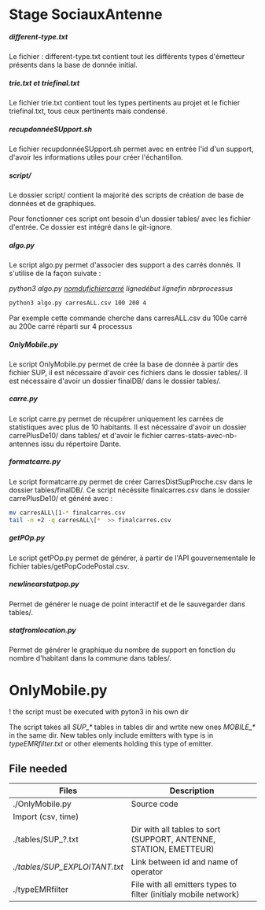 # Stage SociauxAntenne

##### different-type.txt

Le fichier : different-type.txt contient tout les différents types d'émetteur présents dans la base de donnée initial.

##### trie.txt et triefinal.txt

Le fichier trie.txt contient tout les types pertinents au projet et le fichier triefinal.txt, tous ceux pertinents mais condensé.

##### recupdonnéeSUpport.sh

Le fichier recupdonnéeSUpport.sh permet avec en entrée l'id d'un support, d'avoir les informations utiles pour créer l'échantillon.

##### script/

Le dossier script/ contient la majorité des scripts de création de base de données et de graphiques.

Pour fonctionner ces script ont besoin d'un dossier tables/ avec les fichier d'entrée. Ce dossier est intégré dans le git-ignore.

##### algo.py

Le script algo.py permet d'associer des support a des carrés donnés. Il s'utilise de la façon suivate : 

*python3 algo.py     <u>nomdufichiercarré</u>      lignedébut           lignefin          nbrprocessus*

```bash
python3 algo.py carresALL.csv 100 200 4
```

Par exemple cette commande cherche dans carresALL.csv du 100e carré au 200e carré réparti sur 4 processus

##### OnlyMobile.py

Le script OnlyMobile.py permet de crée la base de donnée à partir des fichier SUP, il est nécessaire d'avoir ces fichiers dans le dossier tables/. Il est nécessaire d'avoir un dossier finalDB/ dans le dossier tables/.

##### carre.py

Le script carre.py permet de récupérer uniquement les carrées de statistiques avec plus de 10 habitants. Il est nécessaire d'avoir un dossier carrePlusDe10/ dans tables/ et d'avoir le fichier carres-stats-avec-nb-antennes issu du répertoire Dante.

#####  formatcarre.py 

Le script formatcarre.py permet de créer CarresDistSupProche.csv dans le dossier tables/finalDB/. Ce script nécéssite finalcarres.csv dans le dossier carrePlusDe10/ et généré avec :

 ```bash
mv carresALL\[1-* finalcarres.csv
tail -n +2 -q carresALL\[*  >> finalcarres.csv
 ```

##### getPOp.py

Le script getPOp.py permet de générer, à partir de l'API gouvernementale le fichier tables/getPopCodePostal.csv.


##### newlinearstatpop.py

Permet de générer le nuage de point interactif et de le sauvegarder dans tables/.

##### statfromlocation.py

Permet de générer le graphique du nombre de support en fonction du nombre d'habitant dans la commune dans tables/.

# OnlyMobile.py

! the script must be executed with pyton3 in his own dir

The script takes all *SUP_\** tables in tables dir and wrtite new ones *MOBILE_\** in the same dir.
New tables only include emitters with type is in *typeEMRfilter.txt* or other elements holding this type of emitter.

## File needed
| Files              | Description |
|--------------------|-------------|
| ./OnlyMobile.py    | Source code |
| Import (csv, time) | |
| ./tables/SUP_?.txt | Dir with all tables to sort (SUPPORT, ANTENNE, STATION, EMETTEUR) |
| *./tables/SUP_EXPLOITANT.txt* | Link between id and name of operator |
| ./typeEMRfilter    | File with all emitters types to filter (initialy mobile network)|
